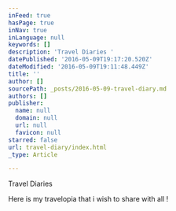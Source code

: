```yaml
---
inFeed: true
hasPage: true
inNav: true
inLanguage: null
keywords: []
description: 'Travel Diaries '
datePublished: '2016-05-09T19:17:20.520Z'
dateModified: '2016-05-09T19:11:48.449Z'
title: ''
author: []
sourcePath: _posts/2016-05-09-travel-diary.md
authors: []
publisher:
  name: null
  domain: null
  url: null
  favicon: null
starred: false
url: travel-diary/index.html
_type: Article

---
```

Travel Diaries 

Here is my travelopia that i wish to share with all !